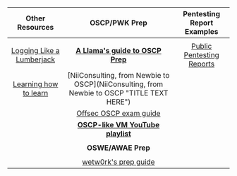 |  **Other Resources** | **OSCP/PWK Prep** | **Pentesting Report Examples** |
| :---: | :---: | :---: |
|   |  |  |
|  [Logging Like a Lumberjack](https://www.contextis.com/blog/logging-like-a-lumberjack "Logging Like a Lumberjack") | **[A Llama's guide to OSCP Prep](http://www.abatchy.com/search/label/OSCP%20Prep "A Llama's guide to OSCP Prep")** | [Public Pentesting Reports](https://github.com/juliocesarfort/public-pentesting-reports "Public Pentesting Reports") |
|  [Learning how to learn](https://gist.github.com/sudomain/d88eef3dde6b174f4176b57aacca8f4d "Learning how to learn") | [NiiConsulting, from Newbie to OSCP](NiiConsulting, from Newbie to OSCP "TITLE TEXT HERE") |  |
|   | [Offsec OSCP exam guide](https://support.offensive-security.com/#!oscp-exam-guide.md "Offsec OSCP exam guide") |  |
|   | **[OSCP-like VM YouTube playlist](https://www.youtube.com/playlist?list=PLK5YOQDpZKK2GtfxOHw9LQZl3z_f74EoR "OSCP-like VM YouTube playlist")** |  |
|   |  |  |
|   | **OSWE/AWAE Prep** |  |
|   |  |  |
|   | [wetw0rk's prep guide](https://github.com/wetw0rk/AWAE-PREP "wetw0rk's prep guide") |  |
